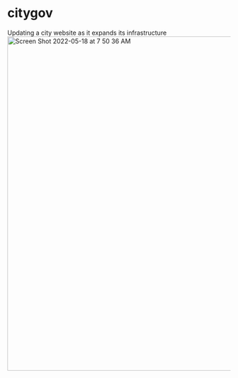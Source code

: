 # citygov
Updating a city website as it expands its infrastructure
<img width="754" alt="Screen Shot 2022-05-18 at 7 50 36 AM" src="https://user-images.githubusercontent.com/46335947/169454484-85ccc08a-ad45-4099-9b06-28c92a040f79.png">
